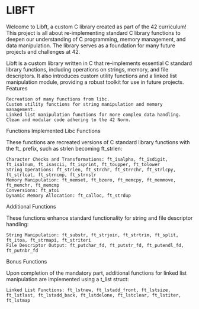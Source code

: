 # LIBFT

Welcome to Libft, a custom C library created as part of the 42 curriculum! This project is all about re-implementing standard C library functions to deepen our understanding of C programming, memory management, and data manipulation. The library serves as a foundation for many future projects and challenges at 42.

Libft is a custom library written in C that re-implements essential C standard library functions, including operations on strings, memory, and file descriptors. It also introduces custom utility functions and a linked list manipulation module, providing a robust toolkit for use in future projects.
Features

    Recreation of many functions from libc.
    Custom utility functions for string manipulation and memory management.
    Linked list manipulation functions for more complex data handling.
    Clean and modular code adhering to the 42 Norm.

Functions Implemented
Libc Functions

These functions are recreated versions of C standard library functions with the ft_ prefix, such as strlen becoming ft_strlen:

    Character Checks and Transformations: ft_isalpha, ft_isdigit, ft_isalnum, ft_isascii, ft_isprint, ft_toupper, ft_tolower
    String Operations: ft_strlen, ft_strchr, ft_strrchr, ft_strlcpy, ft_strlcat, ft_strncmp, ft_strnstr
    Memory Manipulation: ft_memset, ft_bzero, ft_memcpy, ft_memmove, ft_memchr, ft_memcmp
    Conversions: ft_atoi
    Dynamic Memory Allocation: ft_calloc, ft_strdup

Additional Functions

These functions enhance standard functionality for string and file descriptor handling:

    String Manipulation: ft_substr, ft_strjoin, ft_strtrim, ft_split, ft_itoa, ft_strmapi, ft_striteri
    File Descriptor Output: ft_putchar_fd, ft_putstr_fd, ft_putendl_fd, ft_putnbr_fd

Bonus Functions

Upon completion of the mandatory part, additional functions for linked list manipulation are implemented using a t_list struct:

    Linked List Functions: ft_lstnew, ft_lstadd_front, ft_lstsize, ft_lstlast, ft_lstadd_back, ft_lstdelone, ft_lstclear, ft_lstiter, ft_lstmap


